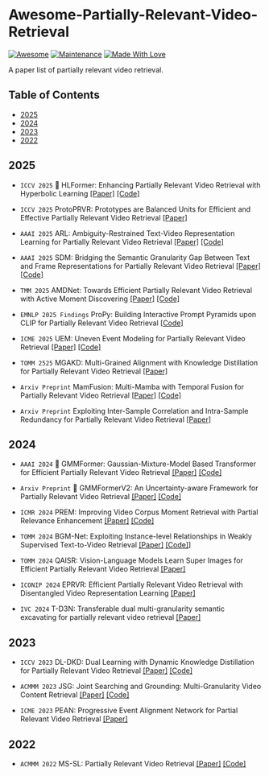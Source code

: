 ﻿# Awesome-Partially-Relevant-Video-Retrieval

 [![Awesome](https://cdn.rawgit.com/sindresorhus/awesome/d7305f38d29fed78fa85652e3a63e154dd8e8829/media/badge.svg)](https://github.com/lijun2005/Awesome-Partially-Relevant-Video-Retrieval)
 [![Maintenance](https://img.shields.io/badge/Maintained%3F-yes-green.svg)](https://github.com/lijun2005/Awesome-Partially-Relevant-Video-Retrieval)
 [![Made With Love](https://img.shields.io/badge/Made%20With-Love-red.svg)](https://github.com/lijun2005/Awesome-Partially-Relevant-Video-Retrieval)

A paper list of partially relevant video retrieval.

## Table of Contents
- [2025](#2025)
- [2024](#2024)
- [2023](#2023)
- [2022](#2022)

## 2025

- `ICCV 2025` 🤗 HLFormer: Enhancing Partially Relevant Video Retrieval with Hyperbolic Learning 
  [[Paper]](https://arxiv.org/abs/2507.17402)  [[Code]](https://github.com/lijun2005/ICCV25-HLFormer)

- `ICCV 2025` ProtoPRVR: Prototypes are Balanced Units for Efficient and Effective Partially Relevant Video Retrieval
[[Paper]](https://arxiv.org/abs/2504.13035)


- `AAAI 2025` ARL: Ambiguity-Restrained Text-Video Representation Learning for Partially Relevant Video Retrieval
[[Paper]](https://ojs.aaai.org/index.php/AAAI/article/view/32252) [[Code]](https://github.com/gersys/ARL)

- `AAAI 2025` SDM: Bridging the Semantic Granularity Gap Between Text and Frame Representations for Partially Relevant Video Retrieval [[Paper]](https://ojs.aaai.org/index.php/AAAI/article/view/32437) [[Code]](https://github.com/junwoojinjin/SDM-PRVR)

- `TMM 2025` AMDNet: Towards Efficient Partially Relevant Video Retrieval with Active Moment Discovering [[Paper]](https://arxiv.org/abs/2504.10920)
[[Code]](https://github.com/songpipi/AMDNet)

- `EMNLP 2025 Findings` ProPy: Building Interactive Prompt Pyramids upon CLIP for Partially Relevant Video Retrieval [[Code]](https://github.com/BUAAPY/ProPy)

- `ICME 2025` UEM: Uneven Event Modeling for Partially Relevant Video Retrieval [[Paper]](https://arxiv.org/abs/2506.00891) [[Code]](https://github.com/Sasa77777779/UEM)

- `TOMM 2525` MGAKD: Multi-Grained Alignment with Knowledge Distillation for Partially Relevant Video Retrieval [[Paper]](https://dl.acm.org/doi/abs/10.1145/3716388)

- `Arxiv Preprint` MamFusion: Multi-Mamba with Temporal Fusion for Partially Relevant Video Retrieval [[Paper]](https://arxiv.org/abs/2506.03473) [[Code]](https://github.com/Vision-Multimodal-Lab-HZCU/MamFusion)

- `Arxiv Preprint` Exploiting Inter-Sample Correlation and Intra-Sample Redundancy for Partially Relevant Video Retrieval [[Paper]](https://arxiv.org/pdf/2504.19637)


## 2024
- `AAAI 2024` 🤗 GMMFormer: Gaussian-Mixture-Model Based Transformer for Efficient Partially Relevant Video Retrieval [[Paper]](https://ojs.aaai.org/index.php/AAAI/article/view/28389) [[Code]](https://github.com/huangmozhi9527/GMMFormer)

- `Arxiv Preprint` 🤗 GMMFormerV2: An Uncertainty-aware Framework for Partially Relevant Video Retrieval [[Paper]](https://arxiv.org/pdf/2405.13824) [[Code]](https://github.com/huangmozhi9527/GMMFormer_v2)

- `ICMR 2024` PREM: Improving Video Corpus Moment Retrieval with Partial Relevance Enhancement [[Paper]](https://dl.acm.org/doi/abs/10.1145/3652583.3658088) [[Code]](https://github.com/hdy007007/PREM) 

- `TOMM 2024` BGM-Net: Exploiting Instance-level Relationships in Weakly Supervised Text-to-Video Retrieval [[Paper]](https://dl.acm.org/doi/full/10.1145/3663571) [[Code]](https://github.com/xjtupanda/BGM-Net)]

- `TOMM 2024` QAISR: Vision-Language Models Learn Super Images for Efficient Partially Relevant Video Retrieval [[Paper]](https://dl.acm.org/doi/abs/10.1145/3708349) 


- `ICONIP 2024` EPRVR: Efficient Partially Relevant Video Retrieval with Disentangled Video Representation Learning [[Paper]](https://link.springer.com/chapter/10.1007/978-981-96-7005-5_3)

- `IVC 2024` T-D3N: Transferable dual multi-granularity semantic excavating for partially relevant video retrieval [[Paper]](https://www.sciencedirect.com/science/article/pii/S0262885624002737) 

## 2023

- `ICCV 2023` DL-DKD: Dual Learning with Dynamic Knowledge Distillation for Partially Relevant Video Retrieval [[Paper]](https://openaccess.thecvf.com/content/ICCV2023/html/Dong_Dual_Learning_with_Dynamic_Knowledge_Distillation_for_Partially_Relevant_Video_ICCV_2023_paper.html) [[Code]](https://github.com/HuiGuanLab/DL-DKD)

- `ACMMM 2023` JSG: Joint Searching and Grounding: Multi-Granularity Video Content Retrieval [[Paper]](https://dl.acm.org/doi/abs/10.1145/3581783.3612349) [[Code]](https://github.com/CFM-MSG/Code_JSG)

- `ICME 2023` PEAN: Progressive Event Alignment Network for Partial Relevant Video Retrieval [[Paper]](https://ieeexplore.ieee.org/document/10219883)

## 2022
- `ACMMM 2022` MS-SL: Partially Relevant Video Retrieval  [[Paper]](https://arxiv.org/abs/2208.12510) [[Code]](https://github.com/HuiGuanLab/ms-sl)
